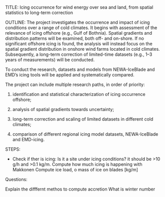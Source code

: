 TITLE: Icing occurrence for wind energy over sea and land, from spatial statistics to long-term correction

OUTLINE:
The project investigates the occurrence and impact of icing conditions over a range of cold climates. It begins with assessment of the relevance of icing offshore (e.g., Gulf of Bothnia). Spatial gradients and distribution patterns will be examined, both off- and on-shore. If no significant offshore icing is found, the analysis will instead focus on the spatial gradient distribution in onshore wind farms located in cold climates. Subsequently, a long-term correction of limited-time datasets (e.g., 1–3 years of measurements) will be conducted.

To conduct the research, datasets and models from NEWA-IceBlade and EMD’s icing tools will be applied and systematically compared.

The project can include multiple research paths, in order of priority:

1. identification and statistical characterization of icing occurrence offshore;

2. analysis of spatial gradients towards uncertainty;

3. long-term correction and scaling of limited datasets in different cold climates;

4. comparison of different regional icing model datasets, NEWA-IceBlade and EMD-icing.

STEPS:

- Check if ther is icing:
Is it a site under icing conditions? it should be >10 g/h and >0.1 kg/m. Compute how much icing is happening with Makkonen
Compute ice load, o mass of ice on blades [kg/m]

Questions:

Explain the difffernt methos to compute accretion
What is winter number